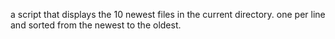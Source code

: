 a script that displays the 10 newest files in the current directory. one per line and sorted from the newest to the oldest.
